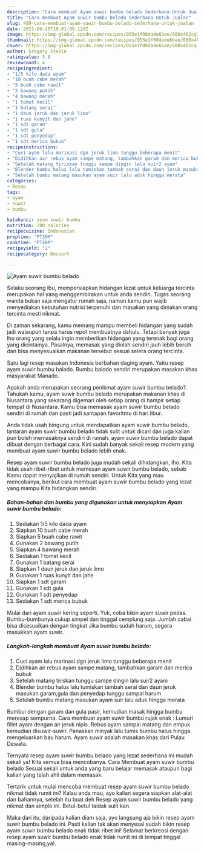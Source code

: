 ```yaml
---
description: "Cara membuat Ayam suwir bumbu belado Sederhana Untuk Jualan"
title: "Cara membuat Ayam suwir bumbu belado Sederhana Untuk Jualan"
slug: 489-cara-membuat-ayam-suwir-bumbu-belado-sederhana-untuk-jualan
date: 2021-06-20T10:01:08.129Z
image: https://img-global.cpcdn.com/recipes/055e1f08dade6bae/680x482cq70/ayam-suwir-bumbu-belado-foto-resep-utama.jpg
thumbnail: https://img-global.cpcdn.com/recipes/055e1f08dade6bae/680x482cq70/ayam-suwir-bumbu-belado-foto-resep-utama.jpg
cover: https://img-global.cpcdn.com/recipes/055e1f08dade6bae/680x482cq70/ayam-suwir-bumbu-belado-foto-resep-utama.jpg
author: Gregory Steele
ratingvalue: 3.8
reviewcount: 4
recipeingredient:
- "1/5 kilo dada ayam"
- "10 buah cabe merah"
- "5 buah cabe rawit"
- "2 bawang putih"
- "4 bawang merah"
- "1 tomat kecil"
- "1 batang serai"
- "1 daun jeruk dan jeruk limo"
- "1 ruas kunyit dan jahe"
- "1 sdt garam"
- "1 sdt gula"
- "1 sdt penyedap"
- "1 sdt merica bubuk"
recipeinstructions:
- "Cuci ayam lalu marinasi dgn jeruk limo tunggu beberapa menit"
- "Didihkan air rebus ayam sampe matang, tambahkan garam dan merica bubuk"
- "Setelah matang tiriskan tunggu sampe dingin lalu suir2 ayam"
- "Blender bumbu halus lalu tumiskan tambah serai dan daun jeruk masukan garam,gula dan penyedap tunggu sampai harum"
- "Setelah bumbu matang masukan ayam suir lalu aduk hingga merata"
categories:
- Resep
tags:
- ayam
- suwir
- bumbu

katakunci: ayam suwir bumbu 
nutrition: 300 calories
recipecuisine: Indonesian
preptime: "PT30M"
cooktime: "PT40M"
recipeyield: "2"
recipecategory: Dessert

---
```



![Ayam suwir bumbu belado](https://img-global.cpcdn.com/recipes/055e1f08dade6bae/680x482cq70/ayam-suwir-bumbu-belado-foto-resep-utama.jpg)

Selaku seorang ibu, mempersiapkan hidangan lezat untuk keluarga tercinta merupakan hal yang menggembirakan untuk anda sendiri. Tugas seorang  wanita bukan saja mengatur rumah saja, namun kamu pun wajib menyediakan kebutuhan nutrisi terpenuhi dan masakan yang dimakan orang tercinta mesti nikmat.

Di zaman  sekarang, kamu memang mampu membeli hidangan yang sudah jadi walaupun tanpa harus repot membuatnya dahulu. Tetapi banyak juga lho orang yang selalu ingin memberikan hidangan yang terenak bagi orang yang dicintainya. Pasalnya, memasak yang diolah sendiri jauh lebih bersih dan bisa menyesuaikan makanan tersebut sesuai selera orang tercinta. 

Satu lagi resep masakan Indonesia berbahan daging ayam. Yaitu resep ayam suwir bumbu balado. Bumbu balodo sendiri merupakan masakan khas masyarakat Manado.

Apakah anda merupakan seorang penikmat ayam suwir bumbu belado?. Tahukah kamu, ayam suwir bumbu belado merupakan makanan khas di Nusantara yang sekarang digemari oleh setiap orang di hampir setiap tempat di Nusantara. Kamu bisa memasak ayam suwir bumbu belado sendiri di rumah dan pasti jadi santapan favoritmu di hari libur.

Anda tidak usah bingung untuk mendapatkan ayam suwir bumbu belado, lantaran ayam suwir bumbu belado tidak sulit untuk dicari dan juga kalian pun boleh memasaknya sendiri di rumah. ayam suwir bumbu belado dapat dibuat dengan berbagai cara. Kini sudah banyak sekali resep modern yang membuat ayam suwir bumbu belado lebih enak.

Resep ayam suwir bumbu belado juga mudah sekali dihidangkan, lho. Kita tidak usah ribet-ribet untuk memesan ayam suwir bumbu belado, sebab Kamu dapat menyajikan di rumah sendiri. Untuk Kita yang mau mencobanya, berikut cara membuat ayam suwir bumbu belado yang lezat yang mampu Kita hidangkan sendiri.

<!--inarticleads1-->

##### Bahan-bahan dan bumbu yang digunakan untuk menyiapkan Ayam suwir bumbu belado:

1. Sediakan 1/5 kilo dada ayam
1. Siapkan 10 buah cabe merah
1. Siapkan 5 buah cabe rawit
1. Gunakan 2 bawang putih
1. Siapkan 4 bawang merah
1. Sediakan 1 tomat kecil
1. Gunakan 1 batang serai
1. Siapkan 1 daun jeruk dan jeruk limo
1. Gunakan 1 ruas kunyit dan jahe
1. Siapkan 1 sdt garam
1. Gunakan 1 sdt gula
1. Gunakan 1 sdt penyedap
1. Sediakan 1 sdt merica bubuk


Mulai dari ayam suwir kering seperti. Yuk, coba bikin ayam suwir pedas. Bumbu-bumbunya cukup simpel dan tinggal cemplung saja. Jumlah cabai bisa disesuaikan dengan tingkat Jika bumbu sudah harum, segera masukkan ayam suwir. 

<!--inarticleads2-->

##### Langkah-langkah membuat Ayam suwir bumbu belado:

1. Cuci ayam lalu marinasi dgn jeruk limo tunggu beberapa menit
1. Didihkan air rebus ayam sampe matang, tambahkan garam dan merica bubuk
1. Setelah matang tiriskan tunggu sampe dingin lalu suir2 ayam
1. Blender bumbu halus lalu tumiskan tambah serai dan daun jeruk masukan garam,gula dan penyedap tunggu sampai harum
1. Setelah bumbu matang masukan ayam suir lalu aduk hingga merata


Bumbui dengan garam dan gula pasir, kemudian masak hingga bumbu meresap sempurna. Cara membuat ayam suwir bumbu rujak enak : Lumuri fillet ayam dengan air jeruk nipis. Rebus ayam sampai matang dan empuk kemudian disuwir-suwir. Panaskan minyak lalu tumis bumbu halus hingga mengeluarkan bau harum. Ayam suwir adalah masakan khas dari Pulau Dewata. 

Ternyata resep ayam suwir bumbu belado yang lezat sederhana ini mudah sekali ya! Kita semua bisa mencobanya. Cara Membuat ayam suwir bumbu belado Sesuai sekali untuk anda yang baru belajar memasak ataupun bagi kalian yang telah ahli dalam memasak.

Tertarik untuk mulai mencoba membuat resep ayam suwir bumbu belado nikmat tidak rumit ini? Kalau anda mau, ayo kalian segera siapkan alat-alat dan bahannya, setelah itu buat deh Resep ayam suwir bumbu belado yang nikmat dan simple ini. Betul-betul taidak sulit kan. 

Maka dari itu, daripada kalian diam saja, ayo langsung aja bikin resep ayam suwir bumbu belado ini. Pasti kalian tak akan menyesal sudah bikin resep ayam suwir bumbu belado enak tidak ribet ini! Selamat berkreasi dengan resep ayam suwir bumbu belado enak tidak rumit ini di tempat tinggal masing-masing,ya!.

